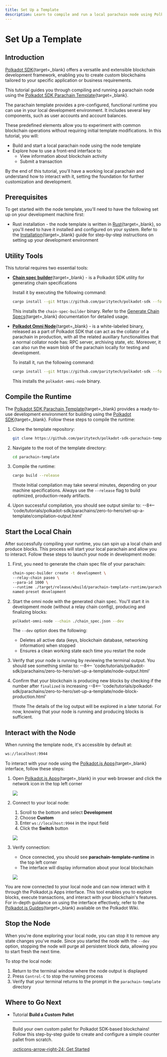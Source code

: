 ```yaml
---
title: Set Up a Template
description: Learn to compile and run a local parachain node using Polkadot SDK. Launch, run, and interact with a pre-configured runtime template.
---
```


# Set Up a Template

## Introduction

[Polkadot SDK](https://github.com/paritytech/polkadot-sdk){target=\_blank} offers a versatile and extensible blockchain development framework, enabling you to create custom blockchains tailored to your specific application or business requirements. 

This tutorial guides you through compiling and running a parachain node using the [Polkadot SDK Parachain Template](https://github.com/paritytech/polkadot-sdk/tree/master/templates/parachain){target=\_blank}.

The parachain template provides a pre-configured, functional runtime you can use in your local development environment. It includes several key components, such as user accounts and account balances.

These predefined elements allow you to experiment with common blockchain operations without requiring initial template modifications.
In this tutorial, you will:

- Build and start a local parachain node using the node template
- Explore how to use a front-end interface to:
    - View information about blockchain activity
    - Submit a transaction

By the end of this tutorial, you'll have a working local parachain and understand how to interact with it, setting the foundation for further customization and development.

## Prerequisites

To get started with the node template, you'll need to have the following set up on your development machine first:

- Rust installation - the node template is written in [Rust](https://www.rust-lang.org/){target=\_blank}, so you'll need to have it installed and configured on your system. Refer to the [Installation](/develop/parachains/get-started/install-polkadot-sdk){target=\_blank} guide for step-by-step instructions on setting up your development environment

## Utility Tools

This tutorial requires two essential tools:

- [**Chain spec builder**](https://paritytech.github.io/polkadot-sdk/master/staging_chain_spec_builder/index.html){target=\_blank} - is a Polkadot SDK utility for generating chain specifications
    
    Install it by executing the following command:
    
    ```bash
    cargo install --git https://github.com/paritytech/polkadot-sdk --force staging-chain-spec-builder
    ```

    This installs the `chain-spec-builder` binary. Refer to the [Generate Chain Specs](/develop/parachains/deployment/generate-chain-specs/){target=\_blank} documentation for detailed usage.

- [**Polkadot Omni Node**](https://paritytech.github.io/polkadot-sdk/master/polkadot_sdk_docs/reference_docs/omni_node/index.html){target=\_blank} - is a white-labeled binary, released as a part of Polkadot SDK that can act as the collator of a parachain in production, with all the related auxillary functionalities that a normal collator node has: RPC server, archiving state, etc. Moreover, it can also run the wasm blob of the parachain locally for testing and development.

    
    To install it, run the following command:

    ```bash
    cargo install --git https://github.com/paritytech/polkadot-sdk --force polkadot-omni-node
    ```

    This installs the `polkadot-omni-node` binary.

## Compile the Runtime

The [Polkadot SDK Parachain Template](https://github.com/paritytech/polkadot-sdk/tree/master/templates/parachain){target=\_blank} provides a ready-to-use development environment for building using the [Polkadot SDK](https://github.com/paritytech/polkadot-sdk){target=\_blank}. Follow these steps to compile the runtime:

1. Clone the template repository:
    ```bash
    git clone https://github.com/paritytech/polkadot-sdk-parachain-template.git parachain-template
    ```

2. Navigate to the root of the template directory:
    ```bash
    cd parachain-template
    ```

3. Compile the runtime:
    ```bash
    cargo build --release
    ```

    !!!note
        Initial compilation may take several minutes, depending on your machine specifications. Always use the `--release` flag to build optimized, production-ready artifacts.

4. Upon successful compilation, you should see output similar to:
    --8<-- 'code/tutorials/polkadot-sdk/parachains/zero-to-hero/set-up-a-template/compilation-output.html'

## Start the Local Chain

After successfully compiling your runtime, you can spin up a local chain and produce blocks. This process will start your local parachain and allow you to interact. Follow these steps to launch your node in development mode:

1. First, you need to generate the chain spec file of your parachain:
    ```bash
    chain-spec-builder create -t development \
    --relay-chain paseo \
    --para-id 1000 \
    --runtime ./target/release/wbuild/parachain-template-runtime/parachain_template_runtime.compact.compressed.wasm \
    named-preset development
    ```

2. Start the omni node with the generated chain spec. You'll start it in development mode (without a relay chain config), producing and finalizing blocks:

    ```bash
    polkadot-omni-node --chain ./chain_spec.json --dev
    ```

    The `--dev` option does the following:
    - Deletes all active data (keys, blockchain database, networking information) when stopped
    - Ensures a clean working state each time you restart the node

3. Verify that your node is running by reviewing the terminal output. You should see something similar to:
    --8<-- 'code/tutorials/polkadot-sdk/parachains/zero-to-hero/set-up-a-template/node-output.html'

4. Confirm that your blockchain is producing new blocks by checking if the number after `finalized` is increasing
    --8<-- 'code/tutorials/polkadot-sdk/parachains/zero-to-hero/set-up-a-template/node-block-production.html'

    !!!note
        The details of the log output will be explored in a later tutorial. For now, knowing that your node is running and producing blocks is sufficient.

## Interact with the Node

When running the template node, it's accessible by default at:

```bash
ws://localhost:9944
```
To interact with your node using the [Polkadot.js Apps](https://polkadot.js.org/apps/#/explorer){target=\_blank} interface, follow these steps:

1. Open [Polkadot.js Apps](https://polkadot.js.org/apps/#/explorer){target=\_blank} in your web browser and click the network icon in the top left corner
    
    ![](/images/tutorials/polkadot-sdk/parachains/zero-to-hero/set-up-a-template/set-up-a-template-1.webp)

2. Connect to your local node:
    1. Scroll to the bottom and select **Development**
    2. Choose **Custom**
    3. Enter `ws://localhost:9944` in the input field
    4. Click the **Switch** button
    
    ![](/images/tutorials/polkadot-sdk/parachains/zero-to-hero/set-up-a-template/set-up-a-template-2.webp)

3. Verify connection:
    - Once connected, you should see **parachain-template-runtime** in the top left corner
    - The interface will display information about your local blockchain
    
    ![](/images/tutorials/polkadot-sdk/parachains/zero-to-hero/set-up-a-template/set-up-a-template-3.webp)

You are now connected to your local node and can now interact with it through the Polkadot.js Apps interface. This tool enables you to explore blocks, execute transactions, and interact with your blockchain's features. For in-depth guidance on using the interface effectively, refer to the [Polkadot.js Guides](https://wiki.polkadot.network/docs/learn-polkadot-js-guides){target=\_blank} available on the Polkadot Wiki.

## Stop the Node

When you're done exploring your local node, you can stop it to remove any state changes you've made. Since you started the node with the `--dev` option, stopping the node will purge all persistent block data, allowing you to start fresh the next time.

To stop the local node:

1. Return to the terminal window where the node output is displayed
2. Press `Control-C` to stop the running process
3. Verify that your terminal returns to the prompt in the `parachain-template` directory

## Where to Go Next

<div class="grid cards" markdown>

-   <span class="badge tutorial">Tutorial</span> __Build a Custom Pallet__

    ---

    Build your own custom pallet for Polkadot SDK-based blockchains! Follow this step-by-step guide to create and configure a simple counter pallet from scratch.

    [:octicons-arrow-right-24: Get Started](/tutorials/polkadot-sdk/parachains/zero-to-hero/build-custom-pallet/)

</div>